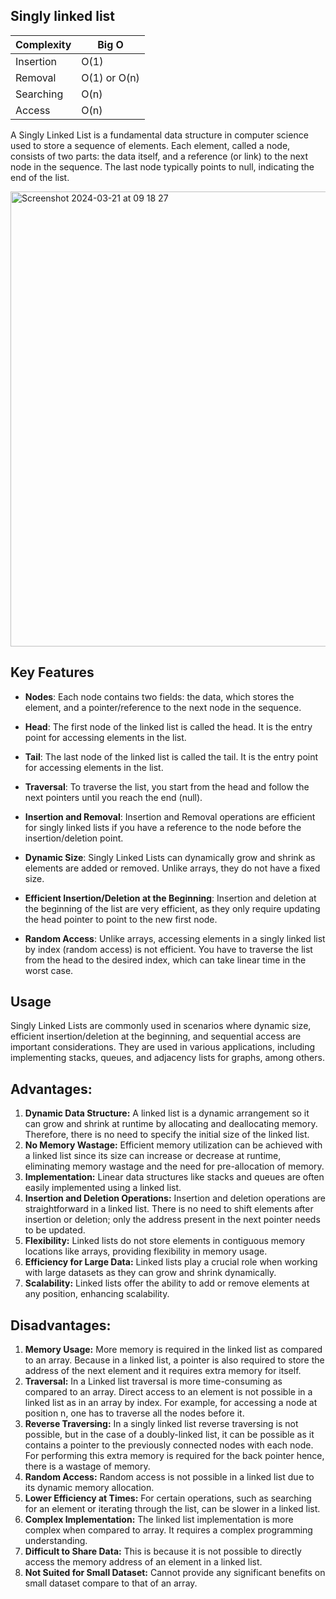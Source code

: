 ## Singly linked list

| Complexity | Big O        |
| ---------- | ------------ |
| Insertion  | O(1)         |
| Removal    | O(1) or O(n) |
| Searching  | O(n)         |
| Access     | O(n)         |


A Singly Linked List is a fundamental data structure in computer science used to store a sequence of elements. Each element, called a node, consists of two parts: the data itself, and a reference (or link) to the next node in the sequence. The last node typically points to null, indicating the end of the list.

<img width="728" alt="Screenshot 2024-03-21 at 09 18 27" src="https://github.com/neskor-b/Algoritms-and-data-structure/assets/89013557/2bea539a-7cbe-4bb7-b040-5032ed8d0534">

## Key Features

- **Nodes**: Each node contains two fields: the data, which stores the element, and a pointer/reference to the next node in the sequence.
  
- **Head**: The first node of the linked list is called the head. It is the entry point for accessing elements in the list.

- **Tail**: The last node of the linked list is called the tail. It is the entry point for accessing elements in the list.
  
- **Traversal**: To traverse the list, you start from the head and follow the next pointers until you reach the end (null).

- **Insertion and Removal**: Insertion and Removal operations are efficient for singly linked lists if you have a reference to the node before the insertion/deletion point. 

- **Dynamic Size**: Singly Linked Lists can dynamically grow and shrink as elements are added or removed. Unlike arrays, they do not have a fixed size.

- **Efficient Insertion/Deletion at the Beginning**: Insertion and deletion at the beginning of the list are very efficient, as they only require updating the head pointer to point to the new first node.

- **Random Access**: Unlike arrays, accessing elements in a singly linked list by index (random access) is not efficient. You have to traverse the list from the head to the desired index, which can take linear time in the worst case.

## Usage

Singly Linked Lists are commonly used in scenarios where dynamic size, efficient insertion/deletion at the beginning, and sequential access are important considerations. They are used in various applications, including implementing stacks, queues, and adjacency lists for graphs, among others.


## Advantages:

1. **Dynamic Data Structure:** A linked list is a dynamic arrangement so it can grow and shrink at runtime by allocating and deallocating memory. Therefore, there is no need to specify the initial size of the linked list.
2. **No Memory Wastage:** Efficient memory utilization can be achieved with a linked list since its size can increase or decrease at runtime, eliminating memory wastage and the need for pre-allocation of memory.
3. **Implementation:** Linear data structures like stacks and queues are often easily implemented using a linked list.
4. **Insertion and Deletion Operations:** Insertion and deletion operations are straightforward in a linked list. There is no need to shift elements after insertion or deletion; only the address present in the next pointer needs to be updated.
5. **Flexibility:** Linked lists do not store elements in contiguous memory locations like arrays, providing flexibility in memory usage.
6. **Efficiency for Large Data:** Linked lists play a crucial role when working with large datasets as they can grow and shrink dynamically.
7. **Scalability:** Linked lists offer the ability to add or remove elements at any position, enhancing scalability.



## Disadvantages:

1. **Memory Usage:** More memory is required in the linked list as compared to an array. Because in a linked list, a pointer is also required to store the address of the next element and it requires extra memory for itself.
2. **Traversal:** In a Linked list traversal is more time-consuming as compared to an array. Direct access to an element is not possible in a linked list as in an array by index. For example, for accessing a node at position n, one has to traverse all the nodes before it.
3. **Reverse Traversing:** In a singly linked list reverse traversing is not possible, but in the case of a doubly-linked list, it can be possible as it contains a pointer to the previously connected nodes with each node. For performing this extra memory is required for the back pointer hence, there is a wastage of memory.
4. **Random Access:** Random access is not possible in a linked list due to its dynamic memory allocation.
5. **Lower Efficiency at Times:** For certain operations, such as searching for an element or iterating through the list, can be slower in a linked list.
6. **Complex Implementation:**  The linked list implementation is more complex when compared to array. It requires a complex programming understanding.
7. **Difficult to Share Data:** This is because it is not possible to directly access the memory address of an element in a linked list.
8. **Not Suited for Small Dataset:** Cannot provide any significant benefits on small dataset compare to that of an array.


